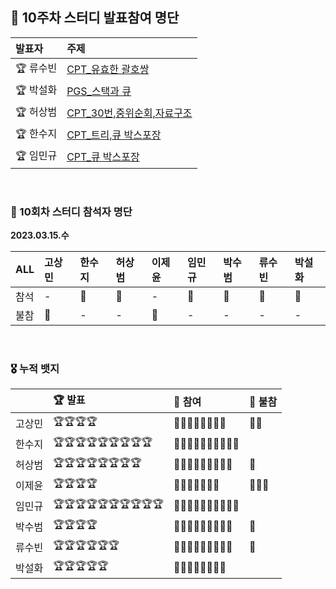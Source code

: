 ## 🚀 10주차 스터디 발표참여 명단

|발표자|주제|
|:--|:--|
|🏆 류수빈|[CPT_유효한 괄호쌍]()|
|🏆 박설화|[PGS_스택과 큐](https://github.com/nincoding/algorithm-study/blob/main/weeklyIssue/week_10/PGS_%EC%8A%A4%ED%83%9D_%ED%81%90.md)|
|🏆 허상범|[CPT_30번,중위순회,자료구조]()|
|🏆 한수지|[CPT_트리,큐 박스포장](https://github.com/nincoding/algorithm-study/blob/main/weeklyIssue/week_10/CPT_%ED%8A%B8%EB%A6%AC.md)|
|🏆 임민규|[CPT_큐 박스포장](https://github.com/nincoding/algorithm-study/blob/main/weeklyIssue/week_10/%EC%9E%84%EB%AF%BC%EA%B7%9C:(PGS)_queue_%EB%8B%A4%EB%A6%AC%EB%A5%BC%20%EC%A7%80%EB%82%98%EB%8A%94%20%ED%8A%B8%EB%9F%AD)|

<br>

### 🌱 10회차 스터디 참석자 명단

**2023.03.15.수**

|ALL|고상민|한수지|허상범|이제윤|임민규|박수범|류수빈|박설화|
|:--|:--|:--|:--|:--|:--|:--|:--|:--|
|참석|-|🏅|🏅|-|🏅|🏅|🏅|🏅|
|불참|🧨|-|-|🧨|-|-|-|-|

<br>

### 🎖 누적 뱃지

||🏆 발표|🏅 참여|🧨 불참|
|:--|:--|:--|:--|
|고상민|🏆🏆🏆🏆|🏅🏅🏅🏅🏅🏅🏅🏅|🧨🧨|
|한수지|🏆🏆🏆🏆🏆🏆🏆🏆🏆|🏅🏅🏅🏅🏅🏅🏅🏅🏅🏅||
|허상범|🏆🏆🏆🏆🏆🏆🏆🏆|🏅🏅🏅🏅🏅🏅🏅🏅🏅|🧨|
|이제윤|🏆🏆🏆🏆|🏅🏅🏅🏅🏅🏅🏅|🧨🧨🧨|
|임민규|🏆🏆🏆🏆🏆🏆🏆🏆🏆🏆|🏅🏅🏅🏅🏅🏅🏅🏅🏅🏅||
|박수범|🏆🏆🏆🏆|🏅🏅🏅🏅🏅🏅🏅🏅🏅|🧨|
|류수빈|🏆🏆🏆🏆🏆🏆|🏅🏅🏅🏅🏅🏅🏅🏅🏅|🧨|
|박설화|🏆🏆🏆🏆🏆|🏅🏅🏅🏅🏅🏅🏅🏅|
